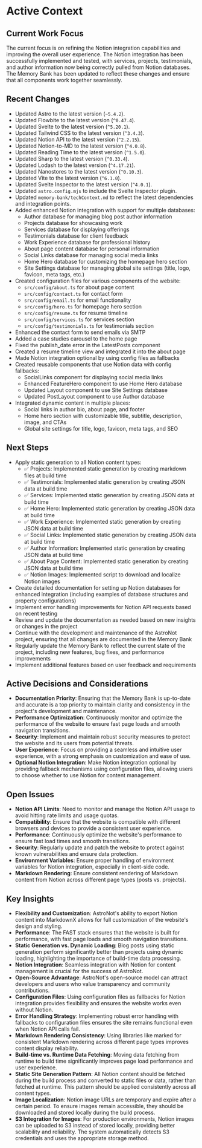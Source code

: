  # Active Context

## Current Work Focus
The current focus is on refining the Notion integration capabilities and improving the overall user experience. The Notion integration has been successfully implemented and tested, with services, projects, testimonials, and author information now being correctly pulled from Notion databases. The Memory Bank has been updated to reflect these changes and ensure that all components work together seamlessly.

## Recent Changes
- Updated Astro to the latest version (`~5.4.2`).
- Updated Flowbite to the latest version (`^0.47.4`).
- Updated Svelte to the latest version (`^5.20.1`).
- Updated Tailwind CSS to the latest version (`^3.4.3`).
- Updated Notion API to the latest version (`^2.2.15`).
- Updated Notion-to-MD to the latest version (`^4.0.8`).
- Updated Reading Time to the latest version (`^1.5.0`).
- Updated Sharp to the latest version (`^0.33.4`).
- Updated Lodash to the latest version (`^4.17.21`).
- Updated Nanostores to the latest version (`^0.10.3`).
- Updated Vite to the latest version (`^6.1.0`).
- Updated Svelte Inspector to the latest version (`^4.0.1`).
- Updated `astro.config.mjs` to include the Svelte Inspector plugin.
- Updated `memory-bank/techContext.md` to reflect the latest dependencies and integration points.
- Added enhanced Notion integration with support for multiple databases:
  - Author database for managing blog post author information
  - Projects database for showcasing work
  - Services database for displaying offerings
  - Testimonials database for client feedback
  - Work Experience database for professional history
  - About page content database for personal information
  - Social Links database for managing social media links
  - Home Hero database for customizing the homepage hero section
  - Site Settings database for managing global site settings (title, logo, favicon, meta tags, etc.)
- Created configuration files for various components of the website:
  - `src/config/about.ts` for about page content
  - `src/config/contact.ts` for contact form
  - `src/config/email.ts` for email functionality
  - `src/config/hero.ts` for homepage hero section
  - `src/config/resume.ts` for resume timeline
  - `src/config/services.ts` for services section
  - `src/config/testimonials.ts` for testimonials section
- Enhanced the contact form to send emails via SMTP
- Added a case studies carousel to the home page
- Fixed the publish_date error in the LatestPosts component
- Created a resume timeline view and integrated it into the about page
- Made Notion integration optional by using config files as fallbacks
- Created reusable components that use Notion data with config fallbacks:
  - SocialLinks component for displaying social media links
  - Enhanced FeatureHero component to use Home Hero database
  - Updated Layout component to use Site Settings database
  - Updated PostLayout component to use Author database
- Integrated dynamic content in multiple places:
  - Social links in author bio, about page, and footer
  - Home hero section with customizable title, subtitle, description, image, and CTAs
  - Global site settings for title, logo, favicon, meta tags, and SEO

## Next Steps
- Apply static generation to all Notion content types:
  - ✅ Projects: Implemented static generation by creating markdown files at build time
  - ✅ Testimonials: Implemented static generation by creating JSON data at build time
  - ✅ Services: Implemented static generation by creating JSON data at build time
  - ✅ Home Hero: Implemented static generation by creating JSON data at build time
  - ✅ Work Experience: Implemented static generation by creating JSON data at build time
  - ✅ Social Links: Implemented static generation by creating JSON data at build time
  - ✅ Author Information: Implemented static generation by creating JSON data at build time
  - ✅ About Page Content: Implemented static generation by creating JSON data at build time
  - ✅ Notion Images: Implemented script to download and localize Notion images
- Create detailed documentation for setting up Notion databases for enhanced integration (including examples of database structures and property configurations)
- Implement error handling improvements for Notion API requests based on recent testing
- Review and update the documentation as needed based on new insights or changes in the project
- Continue with the development and maintenance of the AstroNot project, ensuring that all changes are documented in the Memory Bank
- Regularly update the Memory Bank to reflect the current state of the project, including new features, bug fixes, and performance improvements
- Implement additional features based on user feedback and requirements

## Active Decisions and Considerations
- **Documentation Priority**: Ensuring that the Memory Bank is up-to-date and accurate is a top priority to maintain clarity and consistency in the project's development and maintenance.
- **Performance Optimization**: Continuously monitor and optimize the performance of the website to ensure fast page loads and smooth navigation transitions.
- **Security**: Implement and maintain robust security measures to protect the website and its users from potential threats.
- **User Experience**: Focus on providing a seamless and intuitive user experience, with a strong emphasis on customization and ease of use.
- **Optional Notion Integration**: Make Notion integration optional by providing fallback mechanisms using configuration files, allowing users to choose whether to use Notion for content management.

## Open Issues
- **Notion API Limits**: Need to monitor and manage the Notion API usage to avoid hitting rate limits and usage quotas.
- **Compatibility**: Ensure that the website is compatible with different browsers and devices to provide a consistent user experience.
- **Performance**: Continuously optimize the website's performance to ensure fast load times and smooth transitions.
- **Security**: Regularly update and patch the website to protect against known vulnerabilities and ensure data protection.
- **Environment Variables**: Ensure proper handling of environment variables for Notion integration, especially in client-side code.
- **Markdown Rendering**: Ensure consistent rendering of Markdown content from Notion across different page types (posts vs. projects).

## Key Insights
- **Flexibility and Customization**: AstroNot's ability to export Notion content into MarkdownX allows for full customization of the website's design and styling.
- **Performance**: The FAST stack ensures that the website is built for performance, with fast page loads and smooth navigation transitions.
- **Static Generation vs. Dynamic Loading**: Blog posts using static generation perform significantly better than projects using dynamic loading, highlighting the importance of build-time data processing.
- **Notion Integration**: Seamless integration with Notion for content management is crucial for the success of AstroNot.
- **Open-Source Advantage**: AstroNot's open-source model can attract developers and users who value transparency and community contributions.
- **Configuration Files**: Using configuration files as fallbacks for Notion integration provides flexibility and ensures the website works even without Notion.
- **Error Handling Strategy**: Implementing robust error handling with fallbacks to configuration files ensures the site remains functional even when Notion API calls fail.
- **Markdown Rendering Consistency**: Using libraries like marked for consistent Markdown rendering across different page types improves content display reliability.
- **Build-time vs. Runtime Data Fetching**: Moving data fetching from runtime to build time significantly improves page load performance and user experience.
- **Static Site Generation Pattern**: All Notion content should be fetched during the build process and converted to static files or data, rather than fetched at runtime. This pattern should be applied consistently across all content types.
- **Image Localization**: Notion image URLs are temporary and expire after a certain period. To ensure images remain accessible, they should be downloaded and stored locally during the build process.
- **S3 Integration for Images**: For production environments, Notion images can be uploaded to S3 instead of stored locally, providing better scalability and reliability. The system automatically detects S3 credentials and uses the appropriate storage method.
